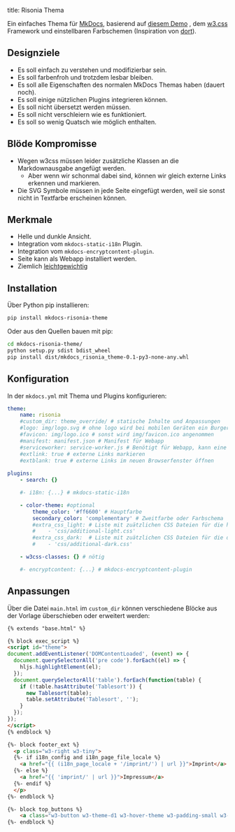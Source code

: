 title: Risonia Thema

Ein einfaches Thema für [MkDocs](https://www.mkdocs.org/), basierend auf [diesem Demo](https://www.w3schools.com/w3css/tryw3css_examples_material.htm) 
, dem [w3.css](https://www.w3schools.com/w3css/) Framework und einstellbaren Farbschemen
(Inspiration von [dort](https://www.w3schools.com/colors/colors_schemes.asp)).

## Designziele

* Es soll einfach zu verstehen und modifizierbar sein.
* Es soll farbenfroh und trotzdem lesbar bleiben.
* Es soll alle Eigenschaften des normalen MkDocs Themas haben (dauert noch).
* Es soll einige nützlichen Plugins integrieren können.
* Es soll nicht übersetzt werden müssen.
* Es soll nicht verschleiern wie es funktioniert.
* Es soll so wenig Quatsch wie möglich enthalten.

## Blöde Kompromisse

* Wegen w3css müssen leider zusätzliche Klassen an die Markdownausgabe angefügt werden.
    * Aber wenn wir schonmal dabei sind, können wir gleich externe Links erkennen und markieren.
* Die SVG Symbole müssen in jede Seite eingefügt werden, weil sie sonst nicht in Textfarbe erscheinen können.

## Merkmale

* Helle und dunkle Ansicht.
* Integration vom `mkdocs-static-i18n` Plugin.
* Integration vom `mkdocs-encryptcontent-plugin`.
* Seite kann als Webapp installiert werden.
* Ziemlich [leichtgewichtig](mkdocs/#groenvergleich)

## Installation

Über Python pip installieren:

```bash
pip install mkdocs-risonia-theme
```

Oder aus den Quellen bauen mit pip:

```bash
cd mkdocs-risonia-theme/
python setup.py sdist bdist_wheel
pip install dist/mkdocs_risonia_theme-0.1-py3-none-any.whl
```

## Konfiguration

In der `mkdocs.yml` mit Thema und Plugins konfigurieren:

```yaml
theme:
    name: risonia
    #custom_dir: theme_override/ # statische Inhalte und Anpassungen
    #logo: img/logo.svg # ohne logo wird bei mobilen Geräten ein Burgermenü angezeigt
    #favicon: img/logo.ico # sonst wird img/favicon.ico angenommen
    #manifest: manifest.json # Manifest für Webapp
    #serviceworker: service-worker.js # Benötigt für Webapp, kann eine leere Datei sein
    #extlink: true # externe Links markieren
    #extblank: true # externe Links im neuen Browserfenster öffnen
    
plugins:
    - search: {}

    #- i18n: {...} # mkdocs-static-i18n

    - color-theme: #optional
        theme_color: '#ff6600' # Hauptfarbe
        secondary_color: 'complementary' # Zweitfarbe oder Farbschema
        #extra_css_light: # Liste mit zuätzlichen CSS Dateien für die helle Ansicht
        #    - 'css/additional-light.css'
        #extra_css_dark:  # Liste mit zuätzlichen CSS Dateien für die dunkle Ansicht
        #    - 'css/additional-dark.css'

    - w3css-classes: {} # nötig

    #- encryptcontent: {...} # mkdocs-encryptcontent-plugin
```

## Anpassungen

Über die Datei `main.html` im `custom_dir` können verschiedene Blöcke aus der Vorlage überschieben oder erweitert werden:

```html
{% extends "base.html" %}

{% block exec_script %}
<script id="theme">
document.addEventListener('DOMContentLoaded', (event) => {
  document.querySelectorAll('pre code').forEach((el) => {
    hljs.highlightElement(el);
  });
  document.querySelectorAll('table').forEach(function(table) {
    if (!table.hasAttribute('Tablesort')) {
      new Tablesort(table);
      table.setAttribute('Tablesort', '');
    }
  });
});
</script>
{% endblock %}

{%- block footer_ext %}
  <p class="w3-right w3-tiny">
  {%- if i18n_config and i18n_page_file_locale %}
    <a href="{{ (i18n_page_locale + '/imprint/') | url }}">Imprint</a>
  {%- else %}
    <a href="{{ 'imprint/' | url }}">Impressum</a>
  {%- endif %}
  </p>
{%- endblock %}

{%- block top_buttons %}
    <a class="w3-button w3-theme-d1 w3-hover-theme w3-padding-small w3-right no-print" href="{{ config.repo_url }}" target="_blank">&lt;/&gt;</a> 
{%- endblock %}
```